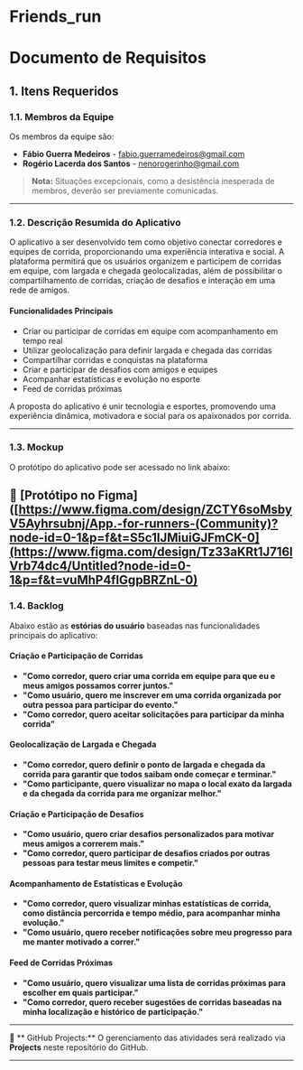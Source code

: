 # Friends_run
# Documento de Requisitos  

## 1. Itens Requeridos  

### 1.1. Membros da Equipe  
Os membros da equipe são:  

- **Fábio Guerra Medeiros** - [fabio.guerramedeiros@gmail.com](mailto:fabio.guerramedeiros@gmail.com)  
- **Rogério Lacerda dos Santos** - [nenorogerinho@gmail.com](mailto:nenorogerinho@gmail.com)  

> **Nota:** Situações excepcionais, como a desistência inesperada de membros, deverão ser previamente comunicadas.  

---

### 1.2. Descrição Resumida do Aplicativo  
O aplicativo a ser desenvolvido tem como objetivo conectar corredores e equipes de corrida, proporcionando uma experiência interativa e social. A plataforma permitirá que os usuários organizem e participem de corridas em equipe, com largada e chegada geolocalizadas, além de possibilitar o compartilhamento de corridas, criação de desafios e interação em uma rede de amigos.   

#### **Funcionalidades Principais**  
- Criar ou participar de corridas em equipe com acompanhamento em tempo real  
- Utilizar geolocalização para definir largada e chegada das corridas  
- Compartilhar corridas e conquistas na plataforma  
- Criar e participar de desafios com amigos e equipes  
- Acompanhar estatísticas e evolução no esporte  
- Feed de corridas próximas  

A proposta do aplicativo é unir tecnologia e esportes, promovendo uma experiência dinâmica, motivadora e social para os apaixonados por corrida.  

---

### 1.3. Mockup  
O protótipo do aplicativo pode ser acessado no link abaixo:  

🔗 [Protótipo no Figma]([https://www.figma.com/design/ZCTY6soMsbyV5Ayhrsubnj/App.-for-runners-(Community)?node-id=0-1&p=f&t=S5c1IJMiuiGJFmCK-0](https://www.figma.com/design/Tz33aKRt1J716lVrb74dc4/Untitled?node-id=0-1&p=f&t=vuMhP4fIGgpBRZnL-0)
---

### 1.4. Backlog  

Abaixo estão as **estórias do usuário** baseadas nas funcionalidades principais do aplicativo:  

#### **Criação e Participação de Corridas**  
- **"Como corredor, quero criar uma corrida em equipe para que eu e meus amigos possamos correr juntos."**  
- **"Como usuário, quero me inscrever em uma corrida organizada por outra pessoa para participar do evento."**
- **"Como corredor, quero aceitar solicitações para participar da minha corrida"**

#### **Geolocalização de Largada e Chegada**  
- **"Como corredor, quero definir o ponto de largada e chegada da corrida para garantir que todos saibam onde começar e terminar."**  
- **"Como participante, quero visualizar no mapa o local exato da largada e da chegada da corrida para me organizar melhor."**  

#### **Criação e Participação de Desafios**  
- **"Como usuário, quero criar desafios personalizados para motivar meus amigos a correrem mais."**  
- **"Como corredor, quero participar de desafios criados por outras pessoas para testar meus limites e competir."**  

#### **Acompanhamento de Estatísticas e Evolução**  
- **"Como corredor, quero visualizar minhas estatísticas de corrida, como distância percorrida e tempo médio, para acompanhar minha evolução."**  
- **"Como usuário, quero receber notificações sobre meu progresso para me manter motivado a correr."**  

#### **Feed de Corridas Próximas**  
- **"Como usuário, quero visualizar uma lista de corridas próximas para escolher em quais participar."**  
- **"Como corredor, quero receber sugestões de corridas baseadas na minha localização e histórico de participação."**
---

📌 ** GitHub Projects:** O gerenciamento das atividades será realizado via **Projects** neste repositório do GitHub.  

---

